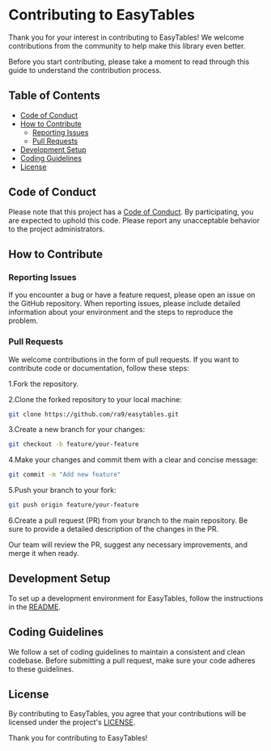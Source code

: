# Contributing to EasyTables

Thank you for your interest in contributing to EasyTables! We welcome contributions from the community to help make this library even better.

Before you start contributing, please take a moment to read through this guide to understand the contribution process.

## Table of Contents

- [Code of Conduct](#code-of-conduct)
- [How to Contribute](#how-to-contribute)
  - [Reporting Issues](#reporting-issues)
  - [Pull Requests](#pull-requests)
- [Development Setup](#development-setup)
- [Coding Guidelines](#coding-guidelines)
- [License](#license)

## Code of Conduct

Please note that this project has a [Code of Conduct](CODE_OF_CONDUCT.md). By participating, you are expected to uphold this code. Please report any unacceptable behavior to the project administrators.

## How to Contribute

### Reporting Issues

If you encounter a bug or have a feature request, please open an issue on the GitHub repository. When reporting issues, please include detailed information about your environment and the steps to reproduce the problem.

### Pull Requests

We welcome contributions in the form of pull requests. If you want to contribute code or documentation, follow these steps:

1.Fork the repository.

2.Clone the forked repository to your local machine:

```bash
git clone https://github.com/ra9/easytables.git
```

3.Create a new branch for your changes:

```bash
git checkout -b feature/your-feature
```

4.Make your changes and commit them with a clear and concise message:

```bash
git commit -m "Add new feature"
```

5.Push your branch to your fork:

```bash
git push origin feature/your-feature
```

6.Create a pull request (PR) from your branch to the main repository. Be sure to provide a detailed description of the changes in the PR.

Our team will review the PR, suggest any necessary improvements, and merge it when ready.

## Development Setup

To set up a development environment for EasyTables, follow the instructions in the [README](README.md).

## Coding Guidelines

We follow a set of coding guidelines to maintain a consistent and clean codebase. Before submitting a pull request, make sure your code adheres to these guidelines.

## License

By contributing to EasyTables, you agree that your contributions will be licensed under the project's [LICENSE](LICENSE).

Thank you for contributing to EasyTables!
